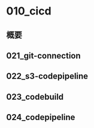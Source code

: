 # 010_cicd

## 概要

## 021_git-connection

## 022_s3-codepipeline

## 023_codebuild

## 024_codepipeline

